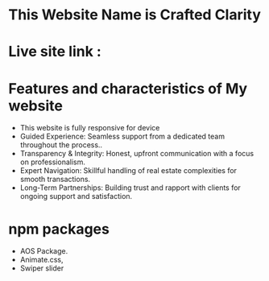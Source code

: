 # This Website Name is Crafted Clarity
# Live site link : 


# Features and characteristics of My website

- This website is fully responsive for device 
- Guided Experience: Seamless support from a dedicated team throughout the process..
- Transparency & Integrity: Honest, upfront communication with a focus on professionalism.
- Expert Navigation: Skillful handling of real estate complexities for smooth transactions.
- Long-Term Partnerships: Building trust and rapport with clients for ongoing support and satisfaction.

# npm packages 
- AOS Package.
-  Animate.css,
- Swiper slider


